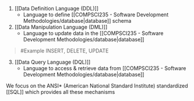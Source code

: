 1. [[Data Definition Language (DDL)]]
	- Language to define [[COMPSCI235 - Software Development Methodologies/database|database]] schema
2. [[Data Manipulation Language (DML)]]
	- Language to update data in the [[COMPSCI235 - Software Development Methodologies/database|database]]
>	#Example 
>	INSERT, DELETE, UPDATE

3. [[Data Query Language (DQL)]]
	- Language to access & retrieve data from [[COMPSCI235 - Software Development Methodologies/database|database]]

We focus on the ANSI* (American National Standard Institute)  standardized [[SQL]] which provides all these mechanisms